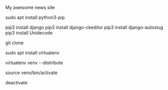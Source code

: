 My awesome news site

sudo apt install python3-pip

pip3 install django
pip3 install django-ckeditor
pip3 install django-autoslug
pip3 install Unidecode

git clone 


sudo apt install virtualenv

virtualenv venv --distribute

source venv/bin/activate

deactivate





